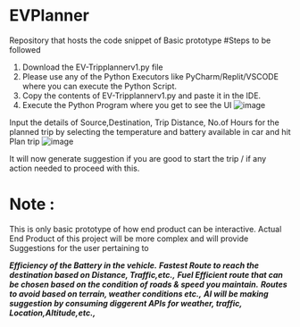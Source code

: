 # EVPlanner
Repository that hosts the code snippet of Basic prototype
#Steps to be followed
1. Download the EV-Tripplannerv1.py file
2. Please use any of the Python Executors like PyCharm/Replit/VSCODE where you can execute the Python Script.
3. Copy the contents of EV-Tripplannerv1.py and paste it in the IDE.
4. Execute the Python Program where you get to see the UI
![image](https://github.com/user-attachments/assets/cee038b3-0172-4553-b8af-4d5b9b7d6e1d)

Input the details of Source,Destination, Trip Distance, No.of Hours for the planned trip by selecting the temperature and battery available in car and hit Plan trip
![image](https://github.com/user-attachments/assets/afbe8e14-b95f-42c6-9eca-c2a9ebe352c3)

It will now generate suggestion if you are good to start the trip / if any action needed to proceed with this.

# Note : 
This is only basic prototype of how end product can be interactive. Actual End Product of this project will be more complex and will provide Suggestions for the user 
pertaining to 

***Efficiency of the Battery in the vehicle.***
***Fastest Route to reach the destination based on Distance, Traffic,etc.,***
***Fuel Efficient route that can be chosen based on the condition of roads & speed you maintain.***
***Routes to avoid based on terrain, weather conditions etc.,***
***AI will be making suggestion by consuming diggerent APIs for weather, traffic, Location,Altitude,etc.,***



